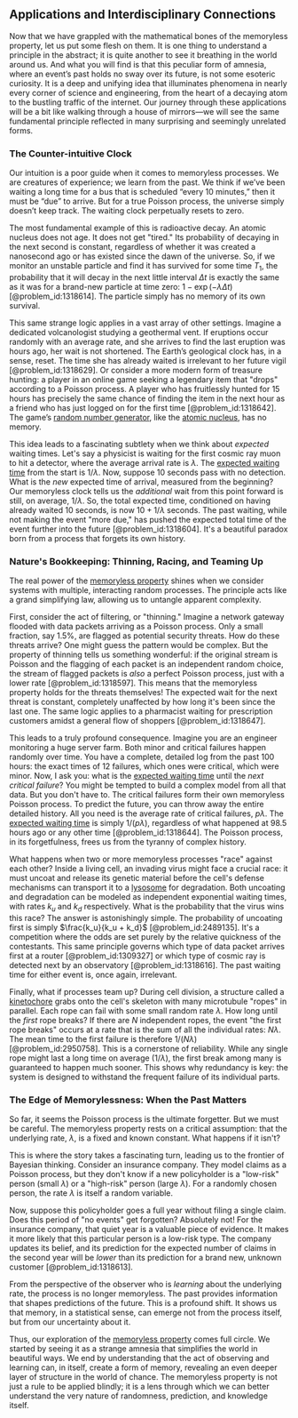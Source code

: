 ## Applications and Interdisciplinary Connections

Now that we have grappled with the mathematical bones of the memoryless property, let us put some flesh on them. It is one thing to understand a principle in the abstract; it is quite another to see it breathing in the world around us. And what you will find is that this peculiar form of amnesia, where an event’s past holds no sway over its future, is not some esoteric curiosity. It is a deep and unifying idea that illuminates phenomena in nearly every corner of science and engineering, from the heart of a decaying atom to the bustling traffic of the internet. Our journey through these applications will be a bit like walking through a house of mirrors—we will see the same fundamental principle reflected in many surprising and seemingly unrelated forms.

### The Counter-intuitive Clock

Our intuition is a poor guide when it comes to memoryless processes. We are creatures of experience; we learn from the past. We think if we’ve been waiting a long time for a bus that is scheduled “every 10 minutes,” then it must be “due” to arrive. But for a true Poisson process, the universe simply doesn’t keep track. The waiting clock perpetually resets to zero.

The most fundamental example of this is radioactive decay. An atomic nucleus does not age. It does not get "tired." Its probability of decaying in the next second is constant, regardless of whether it was created a nanosecond ago or has existed since the dawn of the universe. So, if we monitor an unstable particle and find it has survived for some time $T_1$, the probability that it will decay in the next little interval $\Delta t$ is exactly the same as it was for a brand-new particle at time zero: $1 - \exp(-\lambda \Delta t)$ [@problem_id:1318614]. The particle simply has no memory of its own survival.

This same strange logic applies in a vast array of other settings. Imagine a dedicated volcanologist studying a geothermal vent. If eruptions occur randomly with an average rate, and she arrives to find the last eruption was hours ago, her wait is not shortened. The Earth’s geological clock has, in a sense, reset. The time she has already waited is irrelevant to her future vigil [@problem_id:1318629]. Or consider a more modern form of treasure hunting: a player in an online game seeking a legendary item that "drops" according to a Poisson process. A player who has fruitlessly hunted for 15 hours has precisely the same chance of finding the item in the next hour as a friend who has just logged on for the first time [@problem_id:1318642]. The game’s [random number generator](@article_id:635900), like the [atomic nucleus](@article_id:167408), has no memory.

This idea leads to a fascinating subtlety when we think about *expected* waiting times. Let's say a physicist is waiting for the first cosmic ray muon to hit a detector, where the average arrival rate is $\lambda$. The [expected waiting time](@article_id:273755) from the start is $1/\lambda$. Now, suppose 10 seconds pass with no detection. What is the *new* expected time of arrival, measured from the beginning? Our memoryless clock tells us the *additional* wait from this point forward is still, on average, $1/\lambda$. So, the total expected time, conditioned on having already waited 10 seconds, is now $10 + 1/\lambda$ seconds. The past waiting, while not making the event "more due," has pushed the expected total time of the event further into the future [@problem_id:1318604]. It's a beautiful paradox born from a process that forgets its own history.

### Nature's Bookkeeping: Thinning, Racing, and Teaming Up

The real power of the [memoryless property](@article_id:267355) shines when we consider systems with multiple, interacting random processes. The principle acts like a grand simplifying law, allowing us to untangle apparent complexity.

First, consider the act of filtering, or "thinning." Imagine a network gateway flooded with data packets arriving as a Poisson process. Only a small fraction, say $1.5\%$, are flagged as potential security threats. How do these threats arrive? One might guess the pattern would be complex. But the property of thinning tells us something wonderful: if the original stream is Poisson and the flagging of each packet is an independent random choice, the stream of flagged packets is *also* a perfect Poisson process, just with a lower rate [@problem_id:1318597]. This means that the memoryless property holds for the threats themselves! The expected wait for the next threat is constant, completely unaffected by how long it's been since the last one. The same logic applies to a pharmacist waiting for prescription customers amidst a general flow of shoppers [@problem_id:1318647].

This leads to a truly profound consequence. Imagine you are an engineer monitoring a huge server farm. Both minor and critical failures happen randomly over time. You have a complete, detailed log from the past 100 hours: the exact times of 12 failures, which ones were critical, which were minor. Now, I ask you: what is the [expected waiting time](@article_id:273755) until the *next critical failure*? You might be tempted to build a complex model from all that data. But you don't have to. The critical failures form their own memoryless Poisson process. To predict the future, you can throw away the entire detailed history. All you need is the average rate of critical failures, $p\lambda$. The [expected waiting time](@article_id:273755) is simply $1/(p\lambda)$, regardless of what happened at 98.5 hours ago or any other time [@problem_id:1318644]. The Poisson process, in its forgetfulness, frees us from the tyranny of complex history.

What happens when two or more memoryless processes "race" against each other? Inside a living cell, an invading virus might face a crucial race: it must uncoat and release its genetic material before the cell's defense mechanisms can transport it to a [lysosome](@article_id:174405) for degradation. Both uncoating and degradation can be modeled as independent exponential waiting times, with rates $k_u$ and $k_d$ respectively. What is the probability that the virus wins this race? The answer is astonishingly simple. The probability of uncoating first is simply $\frac{k_u}{k_u + k_d}$ [@problem_id:2489135]. It's a competition where the odds are set purely by the relative quickness of the contestants. This same principle governs which type of data packet arrives first at a router [@problem_id:1309327] or which type of cosmic ray is detected next by an observatory [@problem_id:1318616]. The past waiting time for either event is, once again, irrelevant.

Finally, what if processes team up? During cell division, a structure called a [kinetochore](@article_id:146068) grabs onto the cell's skeleton with many microtubule "ropes" in parallel. Each rope can fail with some small random rate $\lambda$. How long until the *first* rope breaks? If there are $N$ independent ropes, the event "the first rope breaks" occurs at a rate that is the sum of all the individual rates: $N\lambda$. The mean time to the first failure is therefore $1/(N\lambda)$ [@problem_id:2950758]. This is a cornerstone of reliability. While any single rope might last a long time on average ($1/\lambda$), the first break among many is guaranteed to happen much sooner. This shows why redundancy is key: the system is designed to withstand the frequent failure of its individual parts.

### The Edge of Memorylessness: When the Past Matters

So far, it seems the Poisson process is the ultimate forgetter. But we must be careful. The memoryless property rests on a critical assumption: that the underlying rate, $\lambda$, is a fixed and known constant. What happens if it isn't?

This is where the story takes a fascinating turn, leading us to the frontier of Bayesian thinking. Consider an insurance company. They model claims as a Poisson process, but they don't know if a new policyholder is a "low-risk" person (small $\lambda$) or a "high-risk" person (large $\lambda$). For a randomly chosen person, the rate $\lambda$ is itself a random variable.

Now, suppose this policyholder goes a full year without filing a single claim. Does this period of "no events" get forgotten? Absolutely not! For the insurance company, that quiet year is a valuable piece of evidence. It makes it more likely that this particular person is a low-risk type. The company updates its belief, and its prediction for the expected number of claims in the second year will be *lower* than its prediction for a brand new, unknown customer [@problem_id:1318613].

From the perspective of the observer who is *learning* about the underlying rate, the process is no longer memoryless. The past provides information that shapes predictions of the future. This is a profound shift. It shows us that memory, in a statistical sense, can emerge not from the process itself, but from our uncertainty about it.

Thus, our exploration of the [memoryless property](@article_id:267355) comes full circle. We started by seeing it as a strange amnesia that simplifies the world in beautiful ways. We end by understanding that the act of observing and learning can, in itself, create a form of memory, revealing an even deeper layer of structure in the world of chance. The memoryless property is not just a rule to be applied blindly; it is a lens through which we can better understand the very nature of randomness, prediction, and knowledge itself.